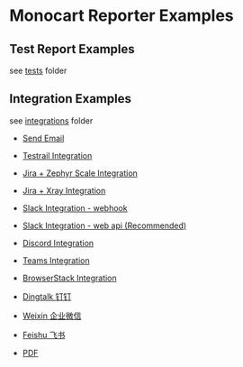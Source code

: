 # Monocart Reporter Examples

## Test Report Examples

see [tests](tests) folder

## Integration Examples

see [integrations](integrations) folder

- [Send Email](/integrations/send-email)
- [Testrail Integration](/integrations/testrail)

- [Jira + Zephyr Scale Integration](/integrations/zephyr-scale)
- [Jira + Xray Integration](/integrations/xray)

- [Slack Integration - webhook](/integrations/slack-webhook)
- [Slack Integration - web api (Recommended)](/integrations/slack-web-api)

- [Discord Integration](/integrations/discord-webhook)
- [Teams Integration](/integrations/teams-webhook)

- [BrowserStack Integration](/integrations/browserstack)

- [Dingtalk 钉钉](/integrations/dingtalk-webhook)
- [Weixin 企业微信](/integrations/weixin-webhook)
- [Feishu 飞书](/integrations/feishu-webhook)

- [PDF](/integrations/pdf)